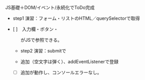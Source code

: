JS基礎＋DOM/イベント/永続化でToDo完成

- step1
  演習：フォーム・リストのHTML／querySelectorで取得

- [ ]　入力欄・ボタン・<ul>がJSで参照できる。

- step2
  演習：submitで<li>追加（空文字は弾く）、addEventListenerで登録

- [ ] 追加が動作し、コンソールエラーなし。
